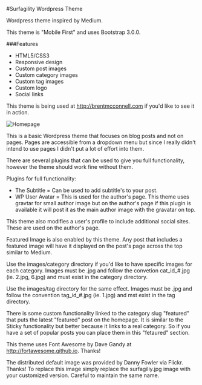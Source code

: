 #Surfagility Wordpress Theme

Wordpress theme inspired by Medium.

This theme is "Mobile First" and uses Bootstrap 3.0.0.

###Features
* HTML5/CSS3
* Responsive design
* Custom post images
* Custom category images
* Custom tag images
* Custom logo
* Social links

This theme is being used at http://brentmcconnell.com if you'd like to see it in action. 

![Homepage](https://github.com/emcconne/surfagility/blob/master/screenshot.png?raw=true)

This is a basic Wordpress theme that focuses on blog posts and not on pages.  Pages are
accessible from a dropdown  menu but since I really didn't intend to use pages I didn't
put a lot of effort into them.

There are several plugins that can be used to give you full functionality, however the
theme should work fine without them.

Plugins for full functionality:

* The Subtitle = Can be used to add subtitle's to your post.
* WP User Avatar = This is used for the author's page.  This theme uses gravtar for small
author image but on the author's page if this plugin is available it will post it as the
main author image with the gravatar on top.

This theme also modifies a user's profile to include additional social sites.  These are
used on the author's page.

Featured Image is also enabled by this theme.  Any post that includes a featured image will
have it displayed on the post's page across the top similar to Medium.

Use the images/category directory if you'd like to have specific images for each category. 
Images must be .jpg and follow the convetion cat_id_#.jpg (ie. 2.jpg, 6.jpg) and must exist
in the category directory.

Use the images/tag directory for the same effect.  Images must be .jpg and follow the convention
tag_id_#.jpg (ie. 1.jpg) and mst exist in the tag directory.

There is some custom functionality linked to the category slug "featured" that puts the latest
"featured" post on the homepage.  It is similar to the Sticky functionality but better because
it links to a real category.  So if you have a set of popular posts you can place them in this 
"fetaured" section.

This theme uses Font Awesome by Dave Gandy at http://fortawesome.github.io.  Thanks!

The distributed default image was provided by Danny Fowler via Flickr.  Thanks!  To replace
this image simply replace the surfagiliy.jpg image with your customized version.  Careful
to maintain the same name.
